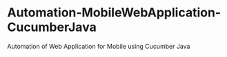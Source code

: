 # Automation-MobileWebApplication-CucumberJava
 Automation of Web Application for Mobile using Cucumber Java
